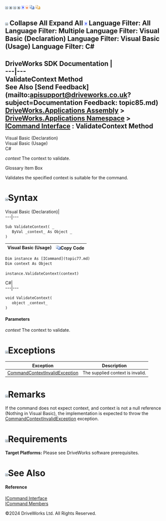 ![](dotnetimages/collapse.gif) ![](dotnetimages/expand.gif) ![](dotnetimages/collapse.gif) ![](dotnetimages/expand.gif) ![](dotnetimages/drpdown.gif) ![](dotnetimages/drpdown_orange.gif) ![](dotnetimages/copycode.gif) ![](dotnetimages/copycodeHighlight.gif)

![](dotnetimages/collapse.gif) Collapse All Expand All ![](dotnetimages/drpdown.gif) Language Filter: All  Language Filter: Multiple  Language Filter: Visual Basic (Declaration) Language Filter: Visual Basic (Usage) Language Filter: C#  
---  
DriveWorks SDK Documentation  |   
---|---  
ValidateContext Method   
See Also [Send Feedback](mailto:apisupport@driveworks.co.uk?subject=Documentation Feedback: topic85.md)  
[DriveWorks.Applications Assembly](topic13.md) > [DriveWorks.Applications Namespace](topic16.md) > [ICommand Interface](topic77.md) : ValidateContext Method  
---  
  
Visual Basic (Declaration)    
Visual Basic (Usage)    
C# 

_context_
    The context to validate.

Glossary Item Box

Validates the specified context is suitable for the command. 

# ![](dotnetimages/collapse.gif)Syntax

Visual Basic (Declaration)|   
---|---  
      
    
    Sub ValidateContext( _
       ByVal _context_ As Object _
    )   
  
Visual Basic (Usage)| ![](dotnetimages/copycode.gif)Copy Code  
---|---  
      
    
    Dim instance As [ICommand](topic77.md)
    Dim context As Object
     
    instance.ValidateContext(context)  
  
C#|   
---|---  
      
    
    void ValidateContext( 
       object _context_
    )  
  
#### Parameters

 _context_
    The context to validate.

# ![](dotnetimages/collapse.gif)Exceptions

Exception| Description  
---|---  
[CommandContextInvalidException](topic671.md)| The supplied context is invalid.  
  
# ![](dotnetimages/collapse.gif)Remarks

If the command does not expect context, and context is not a null reference (Nothing in Visual Basic), the implementation is expected to throw the [CommandContextInvalidException](topic671.md) exception.

# ![](dotnetimages/collapse.gif)Requirements

**Target Platforms:** Please see DriveWorks software prerequisites.

# ![](dotnetimages/collapse.gif)See Also

#### Reference

[ICommand Interface](topic77.md)   
[ICommand Members](topic78.md)

©2024 DriveWorks Ltd. All Rights Reserved.

